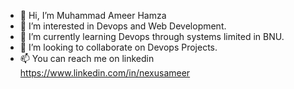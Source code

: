 - 👋 Hi, I’m Muhammad Ameer Hamza
- 👀 I’m interested in Devops and Web Development.
- 🌱 I’m currently learning Devops through systems limited in BNU.
- 💞️ I’m looking to collaborate on Devops Projects.
- 📫 You can reach me on linkedin https://www.linkedin.com/in/nexusameer

